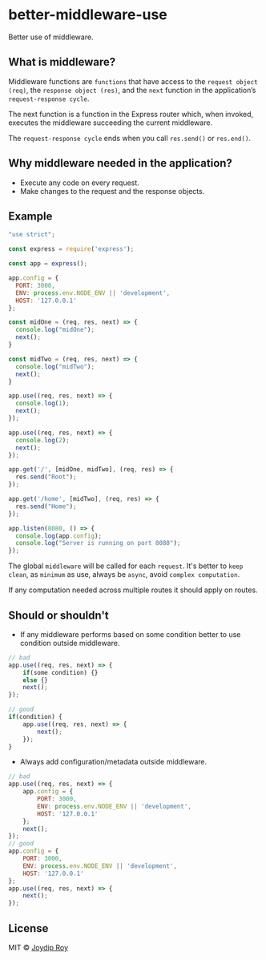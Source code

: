 # better-middleware-use

Better use of middleware.

## What is middleware?

Middleware functions are `functions` that have access to the `request object (req)`, the `response object (res)`, and the `next` function in the application’s `request-response cycle`. 

The next function is a function in the Express router which, when invoked, executes the middleware succeeding the current middleware.

The `request-response cycle` ends when you call `res.send()` or `res.end()`.

## Why middleware needed in the application?

- Execute any code on every request.
- Make changes to the request and the response objects.

## Example

```js
"use strict";

const express = require('express');

const app = express();

app.config = {
  PORT: 3000,
  ENV: process.env.NODE_ENV || 'development',
  HOST: '127.0.0.1'
};

const midOne = (req, res, next) => {
  console.log("midOne");
  next();
}

const midTwo = (req, res, next) => {
  console.log("midTwo");
  next();
}

app.use((req, res, next) => {
  console.log(1);
  next();
});

app.use((req, res, next) => {
  console.log(2);
  next();
});

app.get('/', [midOne, midTwo], (req, res) => {
  res.send("Root");
});

app.get('/home', [midTwo], (req, res) => {
  res.send("Home");
});

app.listen(8080, () => {
  console.log(app.config);
  console.log("Server is running on port 8080");
});
```

The global `middleware` will be called for each `request`. It's better to `keep clean`, as `minimum` as use, always be `async`, avoid `complex computation`.

If any computation needed across multiple routes it should apply on routes.

## Should or shouldn't

- If any middleware performs based on some condition better to use condition outside middleware.

```js
// bad
app.use((req, res, next) => {
    if(some condition) {} 
    else {}
    next();
});

// good
if(condition) {
    app.use((req, res, next) => {
        next();
    });
}
```

- Always add configuration/metadata outside middleware.

```js
// bad
app.use((req, res, next) => {
    app.config = {
        PORT: 3000,
        ENV: process.env.NODE_ENV || 'development',
        HOST: '127.0.0.1'
    };
    next();
});
// good
app.config = {
    PORT: 3000,
    ENV: process.env.NODE_ENV || 'development',
    HOST: '127.0.0.1'
};
app.use((req, res, next) => {
    next();
});
```

## License

MIT © [Joydip Roy](https://github.com/rjoydip)
